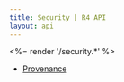```yaml
---
title: Security | R4 API
layout: api
---
```


<%= render '/security.*' %>
* [Provenance](../security/provenance)

